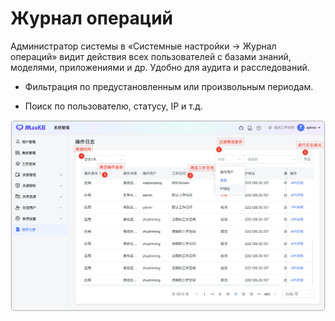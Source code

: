# Журнал операций 

Администратор системы в «Системные настройки → Журнал операций» видит действия всех пользователей с базами знаний, моделями, приложениями и др. Удобно для аудита и расследований.

- Фильтрация по предустановленным или произвольным периодам.

- Поиск по пользователю, статусу, IP и т.д.

![operation_log](../../img/system/opeartion_log.png)  
